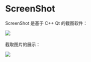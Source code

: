 # ScreenShot
ScreenShot 是基于 C++ Qt 的截图软件：

![](https://github.com/senlinzhan/ScreenShot/blob/master/photo/1.png)
  　


截取图片的展示：

![](https://github.com/senlinzhan/ScreenShot/blob/master/photo/2.png)
